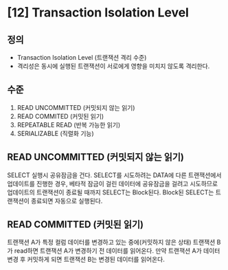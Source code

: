 # [12] Transaction Isolation Level

## 정의
* Transaction Isolation Level (트랜잭션 격리 수준)
* 격리성은 동시에 실행된 트랜잭션이 서로에게 영향을 미치지 않도록 격리한다.


## 수준
1. READ UNCOMMITTED (커밋되지 않는 읽기)
2. READ COMMITED (커밋된 읽기)
3. REPEATABLE READ (반복 가능한 읽기)
4. SERIALIZABLE (직렬화 기능)


## READ UNCOMMITTED (커밋되지 않는 읽기)
SELECT 실행시 공유잠금을 건다.
SELECT를 시도하려는 DATA에 다른 트랜잭션에서 업데이트를 진행한 경우,
베타적 잠금이 걸린 데이터에 공유잠금을 걸려고 시도하므로 업데이트의 트랜잭션이 종료될 때까지 SELECT는 Block된다.
Block된 SELECT는 트랜잭션이 종료되면 자동으로 실행된다.


## READ COMMITTED (커밋된 읽기)
트랜잭션 A가 특정 컬럼 데이터를 변경하고 있는 중에(커밋하지 않은 상태) 트랜잭션 B가 read하면 트랜잭션 A가 변경하기 전 데이터를 읽어온다.
만약 트랜잭션 A가 데이터 변경 후 커밋하게 되면 트랜잭션 B는 변경된 데이터를 읽어온다.
